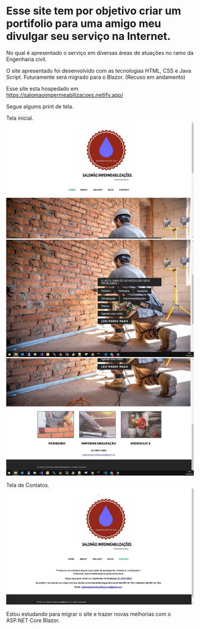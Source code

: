 # Esse site tem por objetivo criar um portifolio para uma amigo meu divulgar  seu serviço na Internet. 

No qual é apresentado o serviço em diversas áreas de atuações no ramo da Engenharia civil.

O site apresentado foi desenvolvido com as tecnologias HTML, CSS e Java Script. Futuramente será migrado para o Blazor. (Recuso em andamento)


Esse site esta hospedado em https://salomaoimpermeabilizacoes.netlify.app/

Segue algums print de tela. 

Tela inicial.
![alt text](https://github.com/GeovaneJorge/Salomao/blob/main/images/Img1.JPG)
![alt text](https://github.com/GeovaneJorge/Salomao/blob/main/images/Img2.JPG)
![alt text](https://github.com/GeovaneJorge/Salomao/blob/main/images/Img3.JPG)

Tela de Contatos.
![alt text](https://github.com/GeovaneJorge/Salomao/blob/main/images/Img4.JPG)

Estou estudando para migrar o site e trazer novas melhorias com o ASP.NET Core Blazor.
